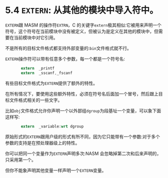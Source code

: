 5.4 `EXTERN`: 从其他的模块中导入符中。
======

`EXTERN`跟 MASM 的操作符`EXTRN`，C 的关键字`extern`极其相似:它被用来声明一个符号，这个符号在当前模块中没有被定义，但被认为是定义在其他的模块中，但需要在当前模块中对它引用。

不是所有的目标文件格式都支持外部变量的:`bin`文件格式就不行。

`EXTERN`操作符可以带有任意多个参数，每一个都是一个符号名:

```nasm
       extern  _printf 
       extern  _sscanf,_fscanf
```

有些目标文件格式为`EXTERN`提供了额外的特性。

在所有情况下，要使用这些额外特性，必须在符号名后面加一个冒号，然后跟上目标文件格式相关的一些文字。

比如`obj`文件格式允许你声明一个以外部组`dgroup`为段基址一个变量，可以象下面这样写:

```nasm
       extern  _variable:wrt dgroup
```

原始形式的`EXTERN`跟用户级的形式有所不同，因为它只能带有一个参数:对于多个参数的支持是在预处理器级上的特性。

你可以把同一个变量作为`EXTERN`声明多次:NASM 会忽略掉第二次和后来声明的，只采用第一个。

但你不能象声明其他变量一样声明一个`EXTERN`变量。
